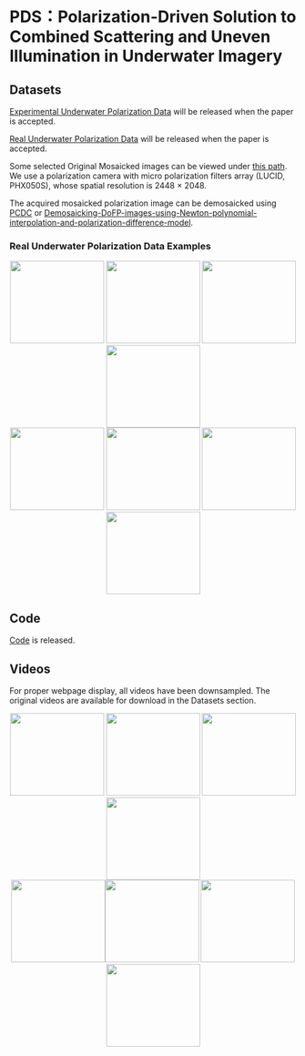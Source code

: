 <div align=left><div>

# PDS：Polarization-Driven Solution to Combined Scattering and Uneven Illumination in Underwater Imagery

<div align=left><div>

## Datasets

[Experimental Underwater Polarization Data]() will be released when the paper is accepted.

[Real Underwater Polarization Data]() will be released when the paper is accepted.

Some selected Original Mosaicked images can be viewed under [this path](https://github.com/polwork/PDS/tree/main/Real%20Underwater%20Polarization%20Data).
We use a polarization camera with micro polarization filters array (LUCID, PHX050S), whose spatial resolution is 2448 × 2048.

The acquired mosaicked polarization image can be demosaicked using [PCDC](https://github.com/polwork/PCDP) or [Demosaicking-DoFP-images-using-Newton-polynomial-interpolation-and-polarization-difference-model](https://github.com/polwork/Demosaicking-DoFP-images-using-Newton-polynomial-interpolation-and-polarization-difference-model).


<div align=left><div>
  
### Real Underwater Polarization Data Examples

<div align=center><img src="Real Underwater Polarization Data/video2_frame886.bmp" width="165" height="145" >    <img src="Real Underwater Polarization Data/video19_frame3.bmp" width="165" height="145">    <img src="Real Underwater Polarization Data/video3_frame5.bmp" width="165" height="145" >    <img src="Real Underwater Polarization Data/video14_frame659.bmp" width="165" height="145"><div>


<div align=center><img src="Real Underwater Polarization Data/video16_frame24.bmp" width="165" height="145" >    <img src="Real Underwater Polarization Data/video13_frame1.bmp" width="165" height="145">    <img src="Real Underwater Polarization Data/video1_frame10.bmp" width="165" height="145" >    <img src="Real Underwater Polarization Data/video17_frame26.bmp" width="165" height="145"><div>

<div align=left><div>
  
## Code

[Code]("Code" ) is released.

## Videos
For proper webpage display, all videos have been downsampled. The original videos are available for download in the Datasets section.

<div align=center><img src="Video/Video1-Ori.gif" width="165" height="145">    <img src="Video/Video1-PDS.gif" width="165" height="145">  <img src="Video/Video2-Ori.gif" width="165" height="145" ><img src="Video/Video2-PDS.gif" width="165" height="145"><div>

<div align=center><img src="Video/Video3-Ori.gif" width="165" height="145"><img src="Video/Video3-PDS.gif" width="165" height="145">  <img src="Video/Video4-Ori.gif" width="165" height="145" ><img src="Video/Video4-PDS.gif" width="165" height="145"><div>

<div align=left><div>

